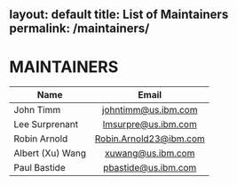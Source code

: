 layout: default
title: List of Maintainers
permalink: /maintainers/
---

# MAINTAINERS

| Name   	|      Email     	|
|----------	|:------------:	|
| John Timm 	| johntimm@us.ibm.com 	|
| Lee Surprenant 	|   lmsurpre@us.ibm.com   	|
| Robin Arnold 	|   Robin.Arnold23@ibm.com   	|
| Albert (Xu) Wang 	|   xuwang@us.ibm.com     	|
| Paul Bastide 	|   pbastide@us.ibm.com   	|
